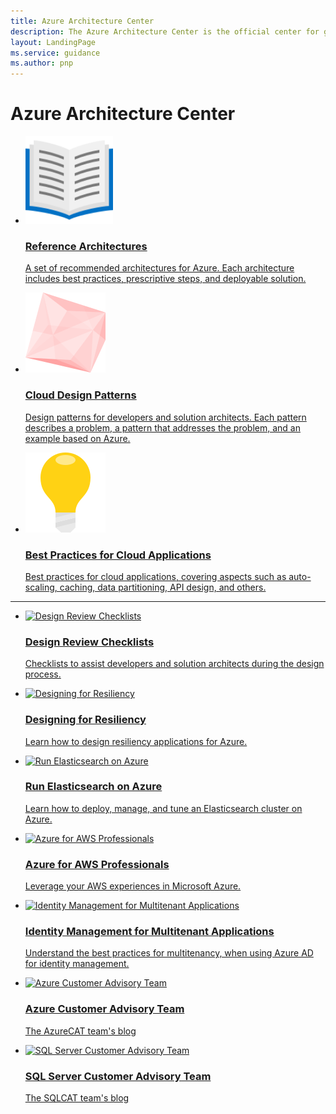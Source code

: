 ```yaml
---
title: Azure Architecture Center
description: The Azure Architecture Center is the official center for guidance, blueprints, patterns, and best practices for building solutions with Microsoft Azure. It is curated by the Microsoft patterns & practices team.
layout: LandingPage
ms.service: guidance
ms.author: pnp
---
```


# Azure Architecture Center

<ul class="panelContent cardsC">
    <li>
        <a href="/azure/architecture/reference-architectures">
        <div class="cardSize">
            <div class="cardPadding">
                <div class="card">
                    <div class="cardImageOuter">
                        <div class="cardImage">
                            <img src="_images/reference-architectures.svg" alt="" style="height:140px;"/>
                        </div>
                    </div>
                <div class="cardText">
                    <h3>Reference Architectures</h3>
                    <p>A set of recommended architectures for Azure. Each architecture includes best practices, prescriptive steps, and deployable solution.</p>
                </div>
            </div>
        </div>
    </div>
    </a>
</li>
<li>
    <a href="/azure/architecture/patterns/">
    <div class="cardSize">
        <div class="cardPadding">
            <div class="card">
                <div class="cardImageOuter">
                    <div class="cardImage bgdAccent1">
                        <img src="_images/cloud-design-patterns.svg" alt="" />
                    </div>
                </div>
                <div class="cardText">
                    <h3>Cloud Design Patterns</h3>
                    <p>Design patterns for developers and solution architects. Each pattern describes a problem, a pattern that addresses the problem, and an example based on Azure.</p>
                </div>
            </div>
        </div>
    </div>
    </a>
</li>
<li>
    <a href="/azure/architecture/best-practices/">
    <div class="cardSize">
        <div class="cardPadding">
            <div class="card">
                <div class="cardImageOuter">
                    <div class="cardImage bgdAccent1">
                        <img src="_images/best-practices.svg" alt="" />
                    </div>
                </div>
                <div class="cardText">
                    <h3>Best Practices for Cloud Applications</h3>
                    <p>Best practices for cloud applications, covering aspects such as auto-scaling, caching, data partitioning, API design, and others.</p>
                </div>
            </div>
        </div>
    </div>
    </a>
</li>
</ul>

<hr />

<ul class="panelContent cardsI">
    <li>
    <a href="/azure/architecture/checklist/">
<div class="cardSize">
<div class="cardPadding">
    <div class="card">
        <div class="cardImageOuter">
            <div class="cardImage">
                <img src="_images/checklist.svg" alt="Design Review Checklists" />
            </div>
        </div>
        <div class="cardText">
            <h3>Design Review Checklists</h3>
            <p>Checklists to assist developers and solution architects during the design process.</p>
        </div>
    </div>
</div>
</div>
</a>
    </li>
    <li>
    <a href="/azure/architecture/resiliency">
<div class="cardSize">
<div class="cardPadding">
    <div class="card">
        <div class="cardImageOuter">
            <div class="cardImage">
                <img src="_images/resiliency.svg" alt="Designing for Resiliency" />
            </div>
        </div>
        <div class="cardText">
            <h3>Designing for Resiliency</h3>
            <p>Learn how to design resiliency applications for Azure.</p>
        </div>
    </div>
</div>
</div>
</a>
    </li>
    <li>
    <a href="/azure/architecture/elasticsearch">
<div class="cardSize">
<div class="cardPadding">
    <div class="card">
        <div class="cardImageOuter">
            <div class="cardImage">
                <img src="_images/elasticsearch.svg" alt="Run Elasticsearch on Azure" />
            </div>
        </div>
        <div class="cardText">
            <h3>Run Elasticsearch on Azure</h3>
            <p>Learn how to deploy, manage, and tune an Elasticsearch cluster on Azure.</p>
        </div>
    </div>
</div>
</div>
</a>
    </li>
    <li>
    <a href="/azure/architecture/aws-professional">
<div class="cardSize">
<div class="cardPadding">
    <div class="card">
        <div class="cardImageOuter">
            <div class="cardImage">
                <img src="_images/aws-professional.svg" alt="Azure for AWS Professionals" />
            </div>
        </div>
        <div class="cardText">
            <h3>Azure for AWS Professionals</h3>
            <p>Leverage your AWS experiences in Microsoft Azure.</p>
        </div>
    </div>
</div>
</div>
</a>
    </li>
    <li>
    <a href="/azure/architecture/multitenant-identity">
<div class="cardSize">
<div class="cardPadding">
    <div class="card">
        <div class="cardImageOuter">
            <div class="cardImage">
                <img src="_images/multitenant-identity.svg" alt="Identity Management for Multitenant Applications" />
            </div>
        </div>
        <div class="cardText">
            <h3>Identity Management for Multitenant Applications</h3>
            <p>Understand the best practices for multitenancy, when using Azure AD for identity management.</p>
        </div>
    </div>
</div>
</div>
</a>
    </li>
    <li>
    <a href="https://blogs.msdn.microsoft.com/azurecat/">
<div class="cardSize">
<div class="cardPadding">
    <div class="card">
        <div class="cardImageOuter">
            <div class="cardImage">
                <img src="_images/azurecat.svg" alt="Azure Customer Advisory Team" />
            </div>
        </div>
        <div class="cardText">
            <h3>Azure Customer Advisory Team</h3>
            <p>The AzureCAT team's blog</p>
        </div>
    </div>
</div>
</div>
</a>
    </li>
    <li>
    <a href="https://blogs.msdn.microsoft.com/sqlcat/">
<div class="cardSize">
<div class="cardPadding">
    <div class="card">
        <div class="cardImageOuter">
            <div class="cardImage">
                <img src="_images/sqlcat.svg" alt="SQL Server Customer Advisory Team" />
            </div>
        </div>
        <div class="cardText">
            <h3>SQL Server Customer Advisory Team</h3>
            <p>The SQLCAT team's blog</p>
        </div>
    </div>
</div>
</div>
</a>
    </li>
</ul>
